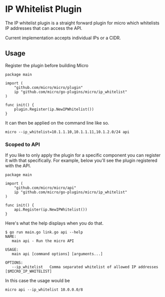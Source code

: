 # IP Whitelist Plugin

The IP whitelist plugin is a straight forward plugin for micro which whitelists IP addresses that can access the API.

Current implementation accepts individual IPs or a CIDR.

## Usage

Register the plugin before building Micro

```
package main

import (
	"github.com/micro/micro/plugin"
	ip "github.com/micro/go-plugins/micro/ip_whitelist"
)

func init() {
	plugin.Register(ip.NewIPWhitelist())
}
```

It can then be applied on the command line like so.

```
micro --ip_whitelist=10.1.1.10,10.1.1.11,10.1.2.0/24 api
```

### Scoped to API

If you like to only apply the plugin for a specific component you can register it with that specifically. 
For example, below you'll see the plugin registered with the API.

```
package main

import (
	"github.com/micro/micro/api"
	ip "github.com/micro/go-plugins/micro/ip_whitelist"
)

func init() {
	api.Register(ip.NewIPWhitelist())
}
```

Here's what the help displays when you do that.

```
$ go run main.go link.go api --help
NAME:
   main api - Run the micro API

USAGE:
   main api [command options] [arguments...]

OPTIONS:
   --ip_whitelist 	Comma separated whitelist of allowed IP addresses [$MICRO_IP_WHITELIST]
```

In this case the usage would be

```
micro api --ip_whitelist 10.0.0.0/8
```
